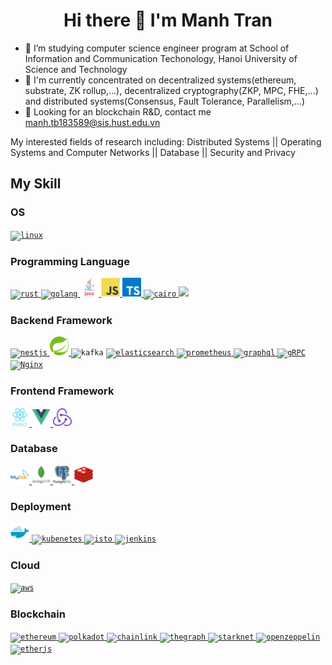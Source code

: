 <h1 align="center" >Hi there 👋 I'm Manh Tran </h1>

- 🔭 I’m studying computer science engineer program at School of Information and Communication Techonology, Hanoi University of Science and Technology
- 🌱 I'm currently concentrated on decentralized systems(ethereum, substrate, ZK rollup,...), decentralized cryptography(ZKP, MPC, FHE,...) and distributed systems(Consensus, Fault Tolerance, Parallelism,...)
- 👯 Looking for an blockchain R&D, contact me manh.tb183589@sis.hust.edu.vn

My interested fields of research including: Distributed Systems || Operating Systems and Computer Networks || Database || Security and Privacy
## My Skill
### OS
<a href="https://www.linux.org/" target="_blank">
    <code><img height="30" src="https://e7.pngegg.com/pngimages/250/100/png-clipart-linux-linux-thumbnail.png" alt="linux"></code>
</a>

### Programming Language
<a href="https://doc.rust-lang.org/book/" target="_blank">
    <code><img height="30" src="https://upload.wikimedia.org/wikipedia/commons/thumb/d/d5/Rust_programming_language_black_logo.svg/640px-Rust_programming_language_black_logo.svg.png" alt="rust"></code>
</a>

<a href="https://go.dev/" target="_blank">
    <code><img height="30" src="https://cdn.worldvectorlogo.com/logos/gopher.svg" alt="golang"></code>
</a>

<a href="https://www.java.com" target="_blank">
    <code><img height="30" src="https://github.com/devicons/devicon/blob/master/icons/java/java-original-wordmark.svg" alt="java"></code>
</a>

<a href="https://developer.mozilla.org/en-US/docs/Web/JavaScript" target="_blank">
    <code><img height="30" src="https://github.com/devicons/devicon/blob/master/icons/javascript/javascript-original.svg" alt="javascript"></code>
</a>

<a href="https://www.typescriptlang.org/" target="_blank">
    <code><img height="30" src="https://raw.githubusercontent.com/github/explore/master/topics/typescript/typescript.png"></code>
</a>

<a href="https://www.cairo-lang.org/docs/" target="_blank">
    <code><img height="30" src="https://starkware.co/wp-content/uploads/2021/05/logoicon.svg" alt="cairo"></code>
</a>

<a href="https://docs.soliditylang.org/en/v0.8.20/" target="_blank">
    <code><img height="30" src="https://upload.wikimedia.org/wikipedia/commons/thumb/9/98/Solidity_logo.svg/1200px-Solidity_logo.svg.png"></code>
</a>


### Backend Framework
<a href="https://nestjs.com/" target="_blank">
    <code><img height="30" src="https://docs.nestjs.com/assets/logo-small.svg" alt="nestjs"></code>
</a>

<a href="https://spring.io/projects/spring-boot" target="_blank">
    <code><img height="30" src="https://github.com/devicons/devicon/blob/master/icons/spring/spring-original.svg" alt="spring"></code>
</a

<a href="https://kafka.apache.org/" target="_blank">
    <code><img height="30" src="https://upload.wikimedia.org/wikipedia/commons/thumb/0/05/Apache_kafka.svg/1261px-Apache_kafka.svg.png" alt="kafka"></code>
</a>

<a href="https://www.elastic.co/es/" target="_blank">
    <code><img height="30" src="https://burnhamforensics.files.wordpress.com/2019/03/elk-2.png?w=685" alt="elasticsearch"></code>
</a>

<a href="https://prometheus.io/" target="_blank">
    <code><img height="30" src="https://www.mytinydc.com/images/blog/blog-prometheus+grafana.png" alt="prometheus"></code>
</a>

<a href="https://graphql.org/" target="_blank">
    <code><img height="30" src="https://upload.wikimedia.org/wikipedia/commons/thumb/1/17/GraphQL_Logo.svg/1200px-GraphQL_Logo.svg.png" alt="graphql"></code>
</a>

<a href="https://grpc.io/" target="_blank">
    <code><img height="30" src="https://grpc.io/img/logos/grpc-icon-color.png" alt="gRPC"></code>
</a>

<a href="https://www.nginx.com/" target="_blank">
    <code><img height="30" src="https://seeklogo.com/images/N/nginx-logo-FF65602A76-seeklogo.com.png" alt="Nginx"></code>
</a>


### Frontend Framework
<a href="https://reactjs.org/" target="_blank">
    <code><img height="30" src="https://github.com/devicons/devicon/blob/master/icons/react/react-original-wordmark.svg" alt="reactjs"></code>
</a>

<a href="https://vuejs.org/" target="_blank">
    <code><img height="30" src="https://github.com/devicons/devicon/blob/master/icons/vuejs/vuejs-original.svg" alt="vuejs"></code>
</a>

<a href="https://react-redux.js.org/" target="_blank">
    <code><img height="30" src="https://github.com/devicons/devicon/blob/master/icons/redux/redux-original.svg" alt="redux"></code>
</a>

### Database

<a href="https://www.mysql.com/" target="_blank">
    <code><img height="30" src="https://github.com/devicons/devicon/blob/master/icons/mysql/mysql-original-wordmark.svg" alt="mysql"></code>
</a>

<a href="https://www.mongodb.com/" target="_blank">
    <code><img height="30" src="https://github.com/devicons/devicon/blob/master/icons/mongodb/mongodb-original-wordmark.svg" alt="mongodb"></code>
</a>

<a href="https://www.postgresql.org/" target="_blank">
    <code><img height="30" src="https://github.com/devicons/devicon/blob/master/icons/postgresql/postgresql-original-wordmark.svg" alt="postgresql"></code>
</a>

<a href="https://redis.io/" target="_blank">
    <code><img height="30" src="https://github.com/devicons/devicon/blob/master/icons/redis/redis-original.svg" alt="redis"></code>
</a>

### Deployment
<a href="https://www.docker.com/" target="_blank">
    <code><img height="30" src="https://github.com/devicons/devicon/blob/master/icons/docker/docker-plain.svg" alt="docker"></code>
</a>

<a href="https://kubernetes.io/vi/docs/concepts/overview/what-is-kubernetes/" target="_blank">
    <code><img height="30" src="https://kubernetes.io/images/favicon.png" alt="kubenetes"></code>
</a>

<a href="https://istio.io/" target="_blank">
    <code><img height="30" src="https://istio.io/img/logo.png" alt="isto"></code>
</a>

<a href="https://www.jenkins.io/" target="_blank">
    <code><img height="30" src="https://upload.wikimedia.org/wikipedia/commons/thumb/e/e9/Jenkins_logo.svg/1200px-Jenkins_logo.svg.png" alt="jenkins"></code>
</a>

### Cloud
<a href="https://aws.amazon.com" target="_blank">
    <code><img height="30" src="https://img.icons8.com/color/256/amazon-web-services.png" alt="aws"></code>
</a>

### Blockchain
<a href="https://ethereum.org/vi/" target="_blank">
    <code><img height="30" src="https://cdn.sanity.io/images/myxeel5j/production/7aab39bda1fad9b9a3499e0e26a687494566690c-3258x3258.png?fit=max&auto=format" alt="ethereum"></code>
</a>

<a href="https://www.polkadot.network/" target="_blank">
    <code><img height="30" src="https://user-images.githubusercontent.com/25497083/148661419-419ad5b3-1b9f-480a-b723-3f292616730c.png" alt="polkadot"></code>
</a>

<a href="https://chain.link/" target="_blank">
    <code><img height="30" src="https://thegivingblock.com/wp-content/uploads/2021/08/ChainLink-LINK-Logo.png" alt="chainlink"></code>
</a>

<a href="https://thegraph.com/" target="_blank">
    <code><img height="30" src="https://chainstack.com/wp-content/uploads/2020/06/graph-logo.png" alt="thegraph"></code>
</a>

<a href="https://www.starknet.io/en" target="_blank">
    <code><img height="30" src="https://images.ctfassets.net/6g6hg01fg28j/3mVjQXIUw9IIj9ndqAVI2O/553ad0a412b49c00b8ed32031dc037d3/starknet-hero-image.svg" alt="starknet"></code>
</a>

<a href="https://www.openzeppelin.com/" target="_blank">
    <code><img height="30" src="https://blog.mexc.com/wp-content/uploads/2023/01/OpenZeppelin.png" alt="openzeppelin"></code>
</a>

<a href="https://docs.ethers.org/v5/" target="_blank">
    <code><img height="30" src="https://res.cloudinary.com/divzjiip8/image/upload/v1624392472/logos/ethers_blue.png" alt="etherjs"></code>
</a>

